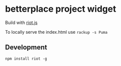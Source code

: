 # betterplace project widget

Build with [riot.js](http://riotjs.com/)

To locally serve the index.html use `rackup -s Puma`

## Development

`npm install riot -g`
